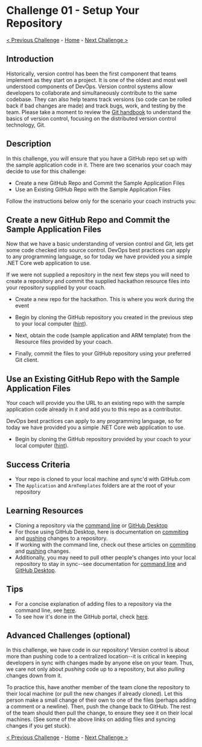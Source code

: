 # Challenge 01 - Setup Your Repository

[< Previous Challenge](Challenge-00.md) - [Home](../README.md) - [Next Challenge >](Challenge-02.md)

## Introduction

Historically, version control has been the first component that teams implement as they start on a project. It is one of the oldest and most well understood components of DevOps. Version control systems allow developers to collaborate and simultaneously contribute to the same codebase. They can also help teams track versions (so code can be rolled back if bad changes are made) and track bugs, work, and testing by the team. Please take a moment to review the [Git handbook](https://guides.github.com/introduction/git-handbook/) to understand the basics of version control, focusing on the distributed version control technology, Git.

## Description

In this challenge, you will ensure that you have a GitHub repo set up with the sample application code in it. There are two scenarios your coach may decide to use for this challenge:

- Create a new GitHub Repo and Commit the Sample Application Files
- Use an Existing GitHub Repo with the Sample Application Files

Follow the instructions below only for the scenario your coach instructs you:

## Create a new GitHub Repo and Commit the Sample Application Files

Now that we have a basic understanding of version control and Git, lets get some code checked into source control. DevOps best practices can apply to any programming language, so for today we have provided you a simple .NET Core web application to use.

If we were not supplied a repository in the next few steps you will need to create a repository and commit the supplied hackathon resource files into your repository supplied by your coach.

- Create a new repo for the hackathon. This is where you work during the event

- Begin by cloning the GitHub repository you created in the previous step to your local computer ([hint](https://help.github.com/en/articles/cloning-a-repository)).

- Next, obtain the code (sample application and ARM template) from the Resource files provided by your coach.

- Finally, commit the files to your GitHub repository using your preferred Git client.

## Use an Existing GitHub Repo with the Sample Application Files

Your coach will provide you the URL to an existing repo with the sample application code already in it and add you to this repo as a contributor.

DevOps best practices can apply to any programming language, so for today we have provided you a simple .NET Core web application to use.

- Begin by cloning the GitHub repository provided by your coach to your local computer ([hint](https://help.github.com/en/articles/cloning-a-repository)).

## Success Criteria

- Your repo is cloned to your local machine and sync'd with GitHub.com
- The `Application` and `ArmTemplates` folders are at the root of your repository

## Learning Resources

- Cloning a repository via the [command line](https://docs.github.com/en/github/creating-cloning-and-archiving-repositories/cloning-a-repository) or [GitHub Desktop](https://docs.github.com/en/desktop/contributing-and-collaborating-using-github-desktop/cloning-a-repository-from-github-to-github-desktop)
- For those using GitHub Desktop, here is documentation on [commiting](https://docs.github.com/en/desktop/contributing-and-collaborating-using-github-desktop/committing-and-reviewing-changes-to-your-project) and [pushing](https://docs.github.com/en/desktop/contributing-and-collaborating-using-github-desktop/pushing-changes-to-github) changes to a repository.
- If working with the command line, check out these articles on [commiting](https://docs.github.com/en/github/committing-changes-to-your-project/creating-and-editing-commits) and [pushing](https://docs.github.com/en/github/using-git/pushing-commits-to-a-remote-repository) changes.
- Additionally, you may need to pull other people's changes into your local repository to stay in sync--see documentation for [command line](https://docs.github.com/en/github/using-git/getting-changes-from-a-remote-repository) and [GitHub Desktop](https://docs.github.com/en/desktop/contributing-and-collaborating-using-github-desktop/keeping-your-local-repository-in-sync-with-github).

## Tips

- For a concise explanation of adding files to a repository via the command line, see [here](https://docs.github.com/en/github/managing-files-in-a-repository/adding-a-file-to-a-repository-using-the-command-line). 
- To see how it's done in the GitHub portal, check [here](https://docs.github.com/en/github/managing-files-in-a-repository/managing-files-on-github). 

## Advanced Challenges (optional)

In this challenge, we have code in our repository! Version control is about more than pushing code to a centralized location--it is critical in keeping developers in sync with changes made by anyone else on your team. Thus, we care not only about *pushing* code up to a repository, but also *pulling* changes down from it. 

To practice this, have another member of the team clone the repository to their local machine (or pull the new changes if already cloned). Let this person make a small change of their own to one of the files (perhaps adding a comment or a newline). Then, push the change back to GitHub. The rest of the team should then pull the change, to ensure they see it on their local machines. (See some of the above links on adding files and syncing changes if you get stuck). 

[< Previous Challenge](Challenge-00.md) - [Home](../README.md) - [Next Challenge >](Challenge-02.md)

